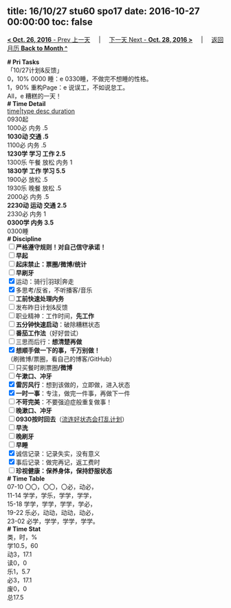 title: 16/10/27 stu60 spo17
date: 2016-10-27 00:00:00
toc: false
---
[**< Oct. 26, 2016** - Prev 上一天](/lifelogs/2016/10/d26.html) &nbsp; &nbsp; | &nbsp; &nbsp; [下一天 Next - **Oct. 28, 2016 >**](/lifelogs/2016/10/d28.html) &nbsp; &nbsp; |  &nbsp; &nbsp; [返回月历 **Back to Month ^**](/lifelogs/2016/10/index.html)
<br/><div><div><b># Pri Tasks</b></div></div><div>「10/27计划&amp;反馈」</div><div>0，10% 0000 睡：e 0330睡，不做完不想睡的性格。</div><div>1，90% 重构Page：e 说误工，不如说怠工。</div><div>All，e 糟糕的一天！</div><div><div><b># Time Detail</b></div><div><u>time|type desc duration</u></div><div>0930起</div><div>1000必 内务 .5</div><div><b>1030动 交通 .5</b></div><div>1100必 内务 .5</div><div><b>1230学 学习 工作 2.5</b></div><div>1300乐 午餐 放松 内务 1</div><div><b>1830学 工作 学习 5.5</b></div><div>1900必 放松 .5</div><div>1930乐 晚餐 放松 .5</div><div>2000必 内务 .5</div><div><b>2230动 运动 交通 2.5</b></div><div>2330必 内务 1</div><div><b>0300学 内务 3.5</b></div><div>0300睡</div><div><b># Discipline</b></div><div><b><input type="checkbox"/></b><b>严格遵守规则！对自己信守承诺！</b></div><div><b><input type="checkbox"/></b><b>早起</b></div><div><input type="checkbox"/><b>起床禁止：票圈</b><b>/微博/统计</b></div><div><input type="checkbox"/><b>早刷牙</b></div><div><input checked="true" type="checkbox"/>运动：骑行|羽球|奔走</div><div><input checked="true" type="checkbox"/>多思考/反省，不听播客/音乐</div><div><input type="checkbox"/><b>工前快速处理内务</b></div><div><input type="checkbox"/>发布昨日计划&amp;反馈</div><div><input type="checkbox"/>职业精神：工作时间，<b>先工作</b></div><div><input type="checkbox"/><b>五分钟快速启动</b>：破除糟糕状态</div><div><b><input type="checkbox"/></b><b>番茄工作法</b>（好好尝试）</div><div><input type="checkbox"/>三思而后行：<b>想清楚再做</b></div><div><input checked="true" type="checkbox"/><b>想顺手做一下的事，千万别做！</b></div><div>（刷微博/票圈，看自己的博客/GitHub）</div><div><input type="checkbox"/>只买餐时刷票圈<b>/</b><b>微博</b></div><div><input type="checkbox"/><b>午漱口、冲牙</b></div><div><input checked="true" type="checkbox"/><b>雷厉风行</b>：想到该做的，立即做，进入状态</div><div><input checked="true" type="checkbox"/><b>一时一事</b>：专注，做完一件事，再做下一件</div><div><input type="checkbox"/><b>不苛完美</b>：不要强迫症般重复做事！</div><div><input type="checkbox"/><b>晚漱口、冲牙</b></div><div><u><input type="checkbox"/></u><b>0930</b><b>按时回去</b>（<u>流连好状态会打乱计划</u>）</div><div><input type="checkbox"/><b>早洗</b></div><div><b><input type="checkbox"/></b><b>晚刷牙</b></div><div><input type="checkbox"/><b>早睡</b></div><div><input checked="true" type="checkbox"/>诚信记录：记录失实，没有意义</div><div><input checked="true" type="checkbox"/>事后记录：做完再记，返工费时</div><div><b><input type="checkbox"/></b><b>珍视健康：保养身体，保持舒服状态</b></div><div><b># Time Table</b></div><div>07-10 〇〇，〇〇，〇必，动必，</div><div>11-14 学学，学乐，学学，学学，</div><div>15-18 学学，学学，学学，学必，</div><div>19-22 乐必，动动，动动，动必，</div><div>23-02 必学，学学，学学，学学。</div><div><b># Time Stat</b></div><div>类，时，%</div><div>学10.5，60</div><div>动3，17.1</div><div>读0，0</div><div>乐1，5.7</div><div>必3，17.1</div><div>废0，0</div><div>总17.5</div>